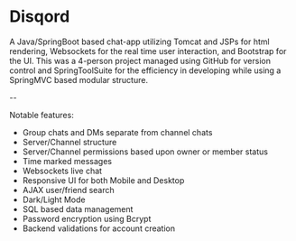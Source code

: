 # Disqord

A Java/SpringBoot based chat-app utilizing Tomcat and JSPs for html rendering, Websockets for the real time user interaction, and Bootstrap for the UI. This was a 4-person project managed using GitHub for version control and SpringToolSuite for the efficiency in developing while using a SpringMVC based modular structure. 

--

Notable features:
- Group chats and DMs separate from channel chats
- Server/Channel structure
- Server/Channel permissions based upon owner or member status
- Time marked messages
- Websockets live chat 
- Responsive UI for both Mobile and Desktop
- AJAX user/friend search
- Dark/Light Mode
- SQL based data management
- Password encryption using Bcrypt
- Backend validations for account creation
